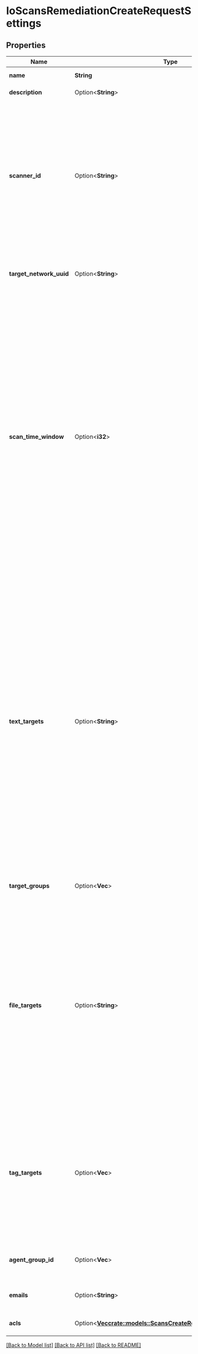 # IoScansRemediationCreateRequestSettings

## Properties

Name | Type | Description | Notes
------------ | ------------- | ------------- | -------------
**name** | **String** | The name of the scan. | 
**description** | Option<**String**> | The description of the scan. | [optional]
**scanner_id** | Option<**String**> | The unique ID of the scanner to use. Use the [GET /scanners](ref:scanners-list) endpoint to find the scanner ID. You can use the special value `AUTO-ROUTED` to assign scan targets to scanner groups based on the groups' configured scan routes. For more information, see [Manage Scan Routing](doc:manage-scan-routing-tio).  **Note:** If you omit this parameter from the request, Tenable.io assigns the US Cloud Scanner by default. | [optional]
**target_network_uuid** | Option<**String**> | For remediation scans, enter a valid target network UUID from a previous scan you wish to remediate. | [optional]
**scan_time_window** | Option<**i32**> | This parameter depends on the type of scan: <ul><li>For Nessus agent scans, `scan_time_window` is the time frame, in minutes, during which agents must transmit scan results to Tenable.io in order to be included in dashboards and reports. If your request omits this parameter, the default value is 180 minutes.</li><li>For Nessus scanner scans, `scan_time_window` is the time frame, in minutes, after which the scan will automatically stop. If your request omits this parameter, the default value is 0 and the scan will not stop after a certain time frame.</li></ul> | [optional]
**text_targets** | Option<**String**> | The list of targets to scan. For a full list of supported target formats, see the [Tenable Vulnerability Management User Guide](https://docs.tenable.com/vulnerability-management/Content/Scans/AboutScanTargets.htm). You can specify multiple targets (of differing formats) as a comma-delimited list.   This parameter is required if your request omits other target parameters. For more information, see \"Required Scan Target Parameters\" in [Create a Scan](doc:create-scan-tio).    For remediation scans, enter a valid target from a previous scan you wish to remediate.   **Note:** Tenable.io does not perform validation on values you submit for this parameter. If you submit invalid values, Tenable.io stores the invalid values in the scan configuration, and when the scan runs, scanning fails on the invalid targets. | [optional]
**target_groups** | Option<**Vec<i32>**> | For remediation scans, enter a valid target group ID from a previous scan you wish to remediate. | [optional]
**file_targets** | Option<**String**> | The name of a file containing the list of targets to scan. Before you use this parameter, use the [POST /files/upload](ref:file-upload) endpoint to upload the file to Tenable.io; then, use the `fileuploaded` attribute of the response message as the `file_targets` parameter value.  This parameter is required if your request omits other target parameters. For more information, see \"Required Scan Target Parameters\" in [Create a Scan](doc:create-scan-tio).   **Note:** Unicode/UTF-8 encoding is not supported in the targets file. | [optional]
**tag_targets** | Option<**Vec<String>**> | The list of asset tag identifiers that the scan uses to determine which assets it evaluates. For more information about tag-based scans, see [Manage Tag-Based Scans](doc:manage-tag-based-scans-tio).  This parameter is required if your request omits other target parameters. For more information, see \"Required Scan Target Parameters\" in [Create a Scan](doc:create-scan-tio). | [optional]
**agent_group_id** | Option<**Vec<String>**> | An array of agent group UUIDs to scan. Required if the scan is an agent scan. | [optional]
**emails** | Option<**String**> | A comma-separated list of accounts that receive the email summary report. | [optional]
**acls** | Option<[**Vec<crate::models::ScansCreateRequestSettingsAclsInner>**](scans_create_request_settings_acls_inner.md)> | An array containing permissions to apply to the scan. | [optional]

[[Back to Model list]](../README.md#documentation-for-models) [[Back to API list]](../README.md#documentation-for-api-endpoints) [[Back to README]](../README.md)


